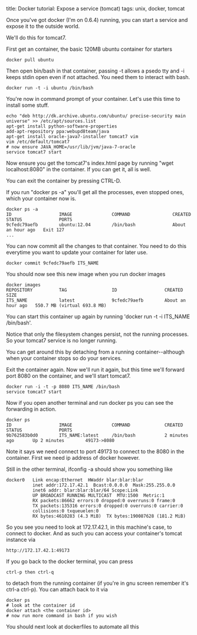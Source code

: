 title: Docker tutorial: Expose a service (tomcat)
tags: unix, docker, tomcat

Once you've got docker (I'm on 0.6.4) running, you can start a service and expose it to the outside world.

We'll do this for tomcat7.

First get an container, the basic 120MB ubuntu container for starters

    docker pull ubuntu
    
Then open bin/bash in that container, passing -t allows a psedo tty and -i keeps stdin open even if not attached. You need them to interact with bash.

    docker run -t -i ubuntu /bin/bash
    
You're now in command prompt of your container. Let's use this time to install some stuff.
    
    echo "deb http://dk.archive.ubuntu.com/ubuntu/ precise-security main universe" >> /etc/apt/sources.list
    apt-get install python-software-properties 
    add-apt-repository ppa:webupd8team/java
    apt-get install oracle-java7-installer tomcat7 vim
    vim /etc/default/tomcat7
    # now ensure JAVA_HOME=/usr/lib/jvm/java-7-oracle
    service tomcat7 start
  
Now ensure you get the tomcat7's index.html page by running "wget localhost:8080" in the container. If you can get it, all is well.

You can exit the container by pressing CTRL-D.

If you run "docker ps -a" you'll get all the processes, even stopped ones, which your container now is.

    docker ps -a
    ID                  IMAGE               COMMAND                CREATED             STATUS              PORTS
    9cfedc79aefb        ubuntu:12.04        /bin/bash              About an hour ago   Exit 127                                
    ...
    
You can now commit all the changes to that container. You need to do this everytime you want to update your container for later use.

    docker commit 9cfedc79aefb ITS_NAME
    
You should now see this new image when you run docker images

    docker images
    REPOSITORY          TAG                 ID                  CREATED             SIZE
    ITS_NAME            latest              9cfedc79aefb        About an hour ago   550.7 MB (virtual 693.8 MB)

You can start this container up again by running 'docker run -t -i ITS_NAME /bin/bash'.

Notice that only the filesystem changes persist, not the running processes. So your tomcat7 service is no longer running. 

You can get around this by detaching from a running container--although when your container stops so do your services.

Exit the container again. Now we'll run it again, but this time we'll forward port 8080 on the container, and we'll start tomcat7.

    docker run -i -t -p 8080 ITS_NAME /bin/bash
    service tomcat7 start
    
Now if you open another terminal and run docker ps you can see the forwarding in action.

    docker ps
    ID                  IMAGE               COMMAND             CREATED             STATUS              PORTS
    9b762583b0d0        ITS_NAME:latest     /bin/bash           2 minutes ago       Up 2 minutes        49173->8080 

Note it says we need connect to port 49173 to connect to the 8080 in the container. First we need ip address of docker however.

Still in the other terminal, ifconfig -a should show you something like

    docker0   Link encap:Ethernet  HWaddr blar:blar:blar
              inet addr:172.17.42.1  Bcast:0.0.0.0  Mask:255.255.0.0
              inet6 addr: blar:blar:blar/64 Scope:Link
              UP BROADCAST RUNNING MULTICAST  MTU:1500  Metric:1
              RX packets:86662 errors:0 dropped:0 overruns:0 frame:0
              TX packets:135316 errors:0 dropped:0 overruns:0 carrier:0
              collisions:0 txqueuelen:0 
              RX bytes:4610283 (4.3 MiB)  TX bytes:190087628 (181.2 MiB)

So you see you need to look at 172.17.42.1, in this machine's case, to connect to docker. And as such you can access your container's tomcat instance via

    http://172.17.42.1:49173

If you go back to the docker terminal, you can press 

    ctrl-p then ctrl-q 
    
to detach from the running container (if you're in gnu screen remember it's ctrl-a ctrl-p). You can attach back to it via

    docker ps
    # look at the container id
    docker attach <the container id>
    # now run more command in bash if you wish

You should next look at dockerfiles to automate all this
